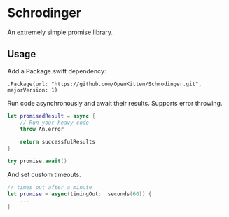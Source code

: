 # Schrodinger

An extremely simple promise library.

## Usage

Add a Package.swift dependency:

`.Package(url: "https://github.com/OpenKitten/Schrodinger.git", majorVersion: 1)`

Run code asynchronously and await their results.
Supports error throwing.

```swift
let promisedResult = async {
	// Run your heavy code
	throw An.error
	
 	return successfulResults
}

try promise.await()
```

And set custom timeouts.

```swift
// times out after a minute
let promise = async(timingOut: .seconds(60)) {
	...
}
```